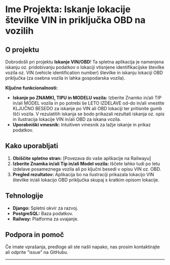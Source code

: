 # Ime Projekta: Iskanje lokacije številke VIN in priključka OBD na vozilih

## O projektu
Dobrodošli pri projektu **Iskanje VIN/OBD**! Ta spletna aplikacija je namenjena iskanju oz. pridobivanju podatkov o lokaciji vtisnjene  identifikacijske številke vozila oz. VIN (vehicle identification number) številke in iskanju lokaciji OBD priključka (za osebna vozila in lahka gospodarska vozila).  

**Ključne funkcionalnosti:**
-   **Iskanje po ZNAMKI, TIPU in MODELU vozila:** Izberite Znamko in/ali TIP in/ali MODEL vozila in po potrebi še LETO IZDELAVE od-do in/ali vnestite KLJUČNO BESEDO za iskanje po VIN ali OBD lokaciji ter pritisnite gumb Išči vozila. V rezulatitih iskanja se bodo prikazali rezultati iskanja oz. opis in ilustracija lokacije VIN in/ali OBD za iskana vozila.
-   **Uporabniški vmesnik:** Intuitiven vmesnik za lažje iskanje in prikaz podatkov.

## Kako uporabljati
1.  **Obiščite spletno stran:** [Povezava do vaše aplikacije na Railwayu]
2.  **Izberite Znamka in/ali Tip in/ali Model vozila:** Iščete lahko tudi po letu izdelave posameznega vozila ali po ključni besedi v opisu VIN oz. OBD.
3.  **Pregled rezultatov:** Aplikacija bo na ilustraciji prikazala lokacijo VIN številke in/ali lokacijo OBD priključka skupaj s kratkim opisom lokacije.  

## Tehnologije
-   **Django:** Spletni okvir za razvoj.
-   **PostgreSQL:** Baza podatkov.
-   **Railway:** Platforma za uvajanje.

## Podpora in pomoč
Če imate vprašanja, predloge ali ste našli napako, nas prosim kontaktirajte ali odprite "issue" na GitHubu.

---
